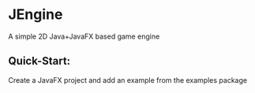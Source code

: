 # JEngine
A simple 2D Java+JavaFX based game engine

## Quick-Start:
Create a JavaFX project and add an example from the examples package
